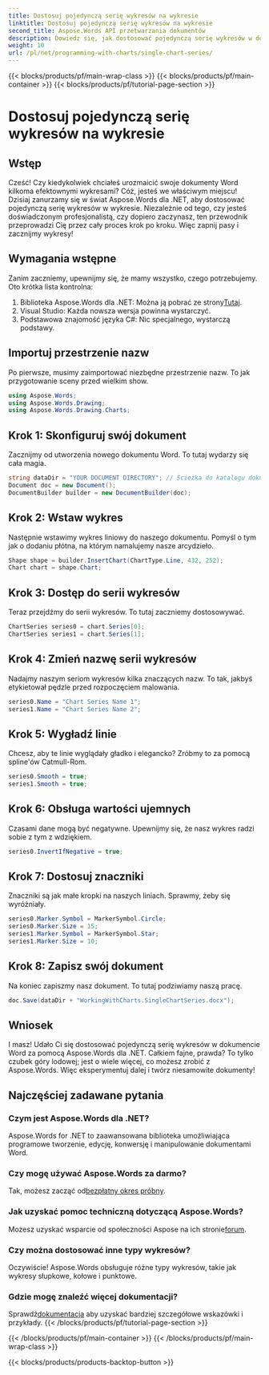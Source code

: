 ```yaml
---
title: Dostosuj pojedynczą serię wykresów na wykresie
linktitle: Dostosuj pojedynczą serię wykresów na wykresie
second_title: Aspose.Words API przetwarzania dokumentów
description: Dowiedz się, jak dostosować pojedynczą serię wykresów w dokumencie Word za pomocą Aspose.Words dla .NET. Postępuj zgodnie z naszym przewodnikiem krok po kroku, aby uzyskać bezproblemowe działanie.
weight: 10
url: /pl/net/programming-with-charts/single-chart-series/
---
```


{{< blocks/products/pf/main-wrap-class >}}
{{< blocks/products/pf/main-container >}}
{{< blocks/products/pf/tutorial-page-section >}}

# Dostosuj pojedynczą serię wykresów na wykresie

## Wstęp

Cześć! Czy kiedykolwiek chciałeś urozmaicić swoje dokumenty Word kilkoma efektownymi wykresami? Cóż, jesteś we właściwym miejscu! Dzisiaj zanurzamy się w świat Aspose.Words dla .NET, aby dostosować pojedynczą serię wykresów w wykresie. Niezależnie od tego, czy jesteś doświadczonym profesjonalistą, czy dopiero zaczynasz, ten przewodnik przeprowadzi Cię przez cały proces krok po kroku. Więc zapnij pasy i zacznijmy wykresy!

## Wymagania wstępne

Zanim zaczniemy, upewnijmy się, że mamy wszystko, czego potrzebujemy. Oto krótka lista kontrolna:

1.  Biblioteka Aspose.Words dla .NET: Można ją pobrać ze strony[Tutaj](https://releases.aspose.com/words/net/).
2. Visual Studio: Każda nowsza wersja powinna wystarczyć.
3. Podstawowa znajomość języka C#: Nic specjalnego, wystarczą podstawy.

## Importuj przestrzenie nazw

Po pierwsze, musimy zaimportować niezbędne przestrzenie nazw. To jak przygotowanie sceny przed wielkim show.

```csharp
using Aspose.Words;
using Aspose.Words.Drawing;
using Aspose.Words.Drawing.Charts;
```

## Krok 1: Skonfiguruj swój dokument

Zacznijmy od utworzenia nowego dokumentu Word. To tutaj wydarzy się cała magia.

```csharp
string dataDir = "YOUR DOCUMENT DIRECTORY"; // Ścieżka do katalogu dokumentów
Document doc = new Document();
DocumentBuilder builder = new DocumentBuilder(doc);
```

## Krok 2: Wstaw wykres

Następnie wstawimy wykres liniowy do naszego dokumentu. Pomyśl o tym jak o dodaniu płótna, na którym namalujemy nasze arcydzieło.

```csharp
Shape shape = builder.InsertChart(ChartType.Line, 432, 252);
Chart chart = shape.Chart;
```

## Krok 3: Dostęp do serii wykresów

Teraz przejdźmy do serii wykresów. To tutaj zaczniemy dostosowywać.

```csharp
ChartSeries series0 = chart.Series[0];
ChartSeries series1 = chart.Series[1];
```

## Krok 4: Zmień nazwę serii wykresów

Nadajmy naszym seriom wykresów kilka znaczących nazw. To tak, jakbyś etykietował pędzle przed rozpoczęciem malowania.

```csharp
series0.Name = "Chart Series Name 1";
series1.Name = "Chart Series Name 2";
```

## Krok 5: Wygładź linie

Chcesz, aby te linie wyglądały gładko i elegancko? Zróbmy to za pomocą spline'ów Catmull-Rom.

```csharp
series0.Smooth = true;
series1.Smooth = true;
```

## Krok 6: Obsługa wartości ujemnych

Czasami dane mogą być negatywne. Upewnijmy się, że nasz wykres radzi sobie z tym z wdziękiem.

```csharp
series0.InvertIfNegative = true;
```

## Krok 7: Dostosuj znaczniki

Znaczniki są jak małe kropki na naszych liniach. Sprawmy, żeby się wyróżniały.

```csharp
series0.Marker.Symbol = MarkerSymbol.Circle;
series0.Marker.Size = 15;
series1.Marker.Symbol = MarkerSymbol.Star;
series1.Marker.Size = 10;
```

## Krok 8: Zapisz swój dokument

Na koniec zapiszmy nasz dokument. To tutaj podziwiamy naszą pracę.

```csharp
doc.Save(dataDir + "WorkingWithCharts.SingleChartSeries.docx");
```

## Wniosek

I masz! Udało Ci się dostosować pojedynczą serię wykresów w dokumencie Word za pomocą Aspose.Words dla .NET. Całkiem fajne, prawda? To tylko czubek góry lodowej; jest o wiele więcej, co możesz zrobić z Aspose.Words. Więc eksperymentuj dalej i twórz niesamowite dokumenty!

## Najczęściej zadawane pytania

### Czym jest Aspose.Words dla .NET?
Aspose.Words for .NET to zaawansowana biblioteka umożliwiająca programowe tworzenie, edycję, konwersję i manipulowanie dokumentami Word.

### Czy mogę używać Aspose.Words za darmo?
Tak, możesz zacząć od[bezpłatny okres próbny](https://releases.aspose.com/).

### Jak uzyskać pomoc techniczną dotyczącą Aspose.Words?
 Możesz uzyskać wsparcie od społeczności Aspose na ich stronie[forum](https://forum.aspose.com/c/words/8).

### Czy można dostosować inne typy wykresów?
Oczywiście! Aspose.Words obsługuje różne typy wykresów, takie jak wykresy słupkowe, kołowe i punktowe.

### Gdzie mogę znaleźć więcej dokumentacji?
 Sprawdź[dokumentacja](https://reference.aspose.com/words/net/) aby uzyskać bardziej szczegółowe wskazówki i przykłady.
{{< /blocks/products/pf/tutorial-page-section >}}

{{< /blocks/products/pf/main-container >}}
{{< /blocks/products/pf/main-wrap-class >}}

{{< blocks/products/products-backtop-button >}}
